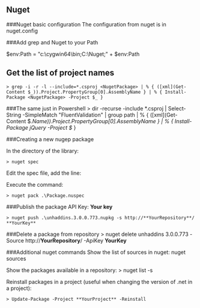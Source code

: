 Nuget
------

###Nuget basic configuration
The configuration from nuget is in nuget.config

###Add grep and Nuget to your Path

$env:Path = "c:\cygwin64\bin\;C:\Nuget;" + $env:Path

Get the list of project names
-----------------------------

    > grep -i -r -l --include=*.csproj <NugetPackage> | % { ([xml](Get-Content $_)).Project.PropertyGroup[0].AssemblyName } | % { Install-Package <NugetPackage> -Project $_ }


###The same just in Powershell
    > dir -recurse -include *.csproj | Select-String -SimpleMatch "FluentValidation" | group path | % { ([xml](Get-Content $_.Name)).Project.PropertyGroup[0].AssemblyName } | % { Install-Package jQuery -Project $_ }

###Creating a new nugep package

In the directory of the library:

    > nuget spec

Edit the spec file, add the line:

 <files>
     <file src="*.dll" target="lib"/>
 </files>

Execute the command:

    > nuget pack .\Package.nuspec


###Publish the package
API Key: **Your key**

    > nuget push .\unhaddins.3.0.0.773.nupkg -s http://**YourRepository**/ **YourKey**

###Delete a package from repository
    > nuget delete unhaddins 3.0.0.773 -Source http://**YourRepository**/ -ApiKey **YourKey**

###Additional nuget commands
Show the list of sources in nuget:
nuget sources

Show the packages available in a repository:
    > nuget list -s <Repository>

Reinstall packages in a project (useful when changing the version of .net in a
project):

    > Update-Package -Project **YourProject** -Reinstall
